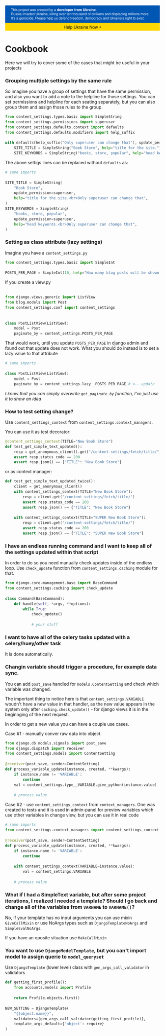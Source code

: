 [![Stand With Ukraine](https://raw.githubusercontent.com/vshymanskyy/StandWithUkraine/main/banner-direct-single.svg)](https://stand-with-ukraine.pp.ua)

# Cookbook

Here we will try to cover some of the cases that might be useful in your projects

### Grouping multiple settings by the same rule

So imagine you have a group of settings that have the same permission, and also you want to add a note to the helpline for those settings. You can set permissions and helpline for each seating separately, but you can also group them and assign those rules to the group.

```python
from content_settings.types.basic import SimpleString
from content_settings.permissions import superuser
from content_settings.defaults.context import defaults
from content_settings.defaults.modifiers import help_suffix

with defaults(help_suffix("Only superuser can change that"), update_permission=superuser):
    SITE_TITLE = SimpleString("Book Store", help="title for the site.")
    SITE_KEYWORDS = SimpleString("books, store, popular", help="head keywords.")
```

The above settigs lines can be replaced without `defaults` as:

```python
# same imports

SITE_TITLE = SimpleString(
    "Book Store", 
    update_permission=superuser,
    help="title for the site.<br>Only superuser can change that",
)
SITE_KEYWORDS = SimpleString(
    "books, store, popular",
    update_permission=superuser,
    help="head keywords.<br>Only superuser can change that",
)
```

### Setting as class attribute (lazy settings)

Imagine you have a `content_settings.py`

```python
from content_settings.types.basic import SimpleInt

POSTS_PER_PAGE = SimpleInt(10, help="How many blog posts will be shown per page")
```

If you create a view.py

```python

from django.views.generic import ListView
from blog.models import Post
from content_settings.conf import content_settings


class PostListView(ListView):
    model = Post
    paginate_by = content_settings.POSTS_PER_PAGE
```

That would work, until you update `POSTS_PER_PAGE` in django admin and found out that update does not work.
What you should do instead is to set a lazy value to that attribute


```python
# same imports

class PostListView(ListView):
    model = Post
    paginate_by = content_settings.lazy__POSTS_PER_PAGE # <-- update
```

_I know that you can simply overwrite `get_paginate_by` function, I've just use it to show an idea_


### How to test setting change?

Use `content_settings_context` from `content_settings.context_managers`.

You can use it as test decorator:

```python
@content_settings_context(TITLE="New Book Store")
def test_get_simple_text_updated():
    resp = get_anonymous_client().get("/content-settings/fetch/title/")
    assert resp.status_code == 200
    assert resp.json() == {"TITLE": "New Book Store"}
```

or as context manager:

```python
def test_get_simple_text_updated_twice():
    client = get_anonymous_client()
    with content_settings_context(TITLE="New Book Store"):
        resp = client.get("/content-settings/fetch/title/")
        assert resp.status_code == 200
        assert resp.json() == {"TITLE": "New Book Store"}

    with content_settings_context(TITLE="SUPER New Book Store"):
        resp = client.get("/content-settings/fetch/title/")
        assert resp.status_code == 200
        assert resp.json() == {"TITLE": "SUPER New Book Store"}
```

### I have an endless running command and I want to keep all of the settings updated within that script

In order to do so you need manually check updates inside of the endless loop. Use `check_update` function from `content_settings.caching` module for that.

```python
from django.core.management.base import BaseCommand
from content_settings.caching import check_update

class Command(BaseCommand):
    def handle(self, *args, **options):
        while True:
            check_update()

            # your stuff
```

### I want to have all of the celery tasks updated with a celery/huey/other task

It is done automatically.

### Changin variable should trigger a procedure, for example data sync.

You can add `post_save` handled for `models.ContentSetting` and check which variable was changed.

The important thing to notice here is that `content_settings.VARIABLE` woudn't have a new value in that handler, as the new value appears in the system only after `caching.check_update()` - for django views it is in the beginnging of the next request.

In order to get a new value you can have a couple use cases.

Case #1 - manually conver raw data into object.

```python
from django.db.models.signals import post_save
from django.dispatch import receiver
from content_settings.models import ContentSetting

@receiver(post_save, sender=ContentSetting)
def process_variable_update(instance, created, **kwargs):
    if instance.name != 'VARIABLE':
        continue
    val = content_settings.type__VARIABLE.give_python(instance.value)

    # process value
```

Case #2 - use `content_settings_context` from `context_managers`. One was created to tests and it is used in admin-panel for preview variables which use other variables in change view, but you can use it in real code

```python
# same imports
from content_settings.context_managers import content_settings_context

@receiver(post_save, sender=ContentSetting)
def process_variable_update(instance, created, **kwargs):
    if instance.name != 'VARIABLE':
        continue

    with content_settings_context(VARIABLE=instance.value):
        val = content_settings.VARIABLE

    # process value
```

### What if I had a SimpleText variable, but after some project iterations, I realized I needed a template? Should I go back and change all of the variables from `VARNAME` to `VARNAME()`?

No, if your template has no input arguments you can use mixin `GiveCallMixin` or use NoArgs types such as `DjangoTemplateNoArgs` and `SimpleEvalNoArgs`.

If you have an oposite situation use `MakeCallMixin`

### You want to use `DjangoModelTemplate`, but you can't import model to assign querie to `model_queryset`

Use `DjangoTemplate` (lower level) class with `gen_args_call_validator` in validators

```python
def getting_first_profile():
    from accounts.models import Profile

    return Profile.objects.first()

NEW_SETTING = DjangoTemplate(
    "{{object.name}}",
    validators=[gen_args_call_validator(getting_first_profile)],
    template_args_default={'object': require}
)
```
